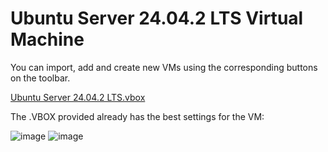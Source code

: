 # Ubuntu Server 24.04.2 LTS Virtual Machine

You can import, add and create new VMs using the corresponding buttons on the toolbar.

[Ubuntu Server 24.04.2 LTS.vbox](https://drive.google.com/file/d/1J-uPyOsYBbk4TeSvdmjAd6mPDrz-nOtT/view?usp=drive_link)

The .VBOX provided already has the best settings for the VM:

![image](https://github.com/user-attachments/assets/c6188a73-7903-4cc8-9ba3-37b82dd4ec0e)
![image](https://github.com/user-attachments/assets/babfb41e-720c-42c5-b2ae-08a9f8ca448b)

